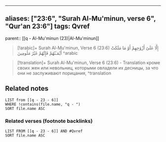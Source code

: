 
---
aliases: ["23:6", "Surah Al-Mu'minun, verse 6", "Qur'an 23:6"]
tags: Qvref
---

parent:: [[q - Al-Mu'minun (23)|Al-Mu'minun]]

> [!arabic]+ Surah Al-Mu'minun, Verse 6 (23:6)
> <span class="quran-arabic">إِلَّا عَلَىٰٓ أَزْوَٰجِهِمْ أَوْ مَا مَلَكَتْ أَيْمَـٰنُهُمْ فَإِنَّهُمْ غَيْرُ مَلُومِينَ</span>
^arabic

> [!translation]+ Surah Al-Mu'minun, Verse 6 (23:6) - Translation
> кроме своих жен или невольниц, которыми овладели их десницы, за что они не заслуживают порицания,
^translation



## Related notes
```dataview
LIST from [[q - 23 - 6]]
WHERE !contains(file.name, "q - ")
SORT file.name ASC
```

### Related verses (footnote backlinks)
```dataview
LIST FROM [[q - 23 - 6]] AND #Qvref
SORT file.name ASC
```

